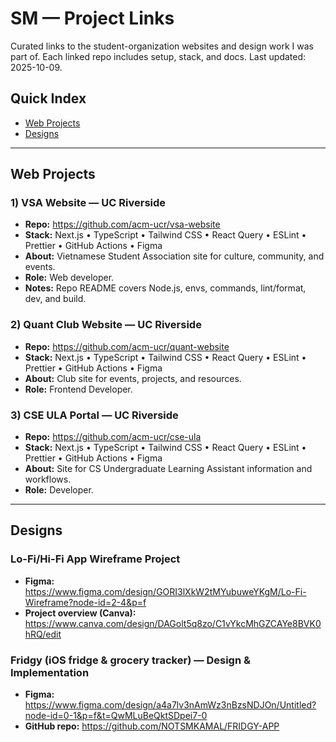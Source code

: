 # SM — Project Links 
Curated links to the student-organization websites and design work I was part of. Each linked repo includes setup, stack, and docs. Last updated: 2025-10-09.

## Quick Index
- [Web Projects](#web-projects)
- [Designs](#designs)

---

## Web Projects

### 1) VSA Website — UC Riverside
- **Repo:** https://github.com/acm-ucr/vsa-website  
- **Stack:** Next.js • TypeScript • Tailwind CSS • React Query • ESLint • Prettier • GitHub Actions • Figma  
- **About:** Vietnamese Student Association site for culture, community, and events.
- **Role:** Web developer.  
- **Notes:** Repo README covers Node.js, envs, commands, lint/format, dev, and build.

### 2) Quant Club Website — UC Riverside
- **Repo:** https://github.com/acm-ucr/quant-website  
- **Stack:**  Next.js • TypeScript • Tailwind CSS • React Query • ESLint • Prettier • GitHub Actions • Figma    
- **About:** Club site for events, projects, and resources.  
- **Role:** Frontend Developer.

### 3) CSE ULA Portal — UC Riverside
- **Repo:** https://github.com/acm-ucr/cse-ula  
- **Stack:** Next.js • TypeScript • Tailwind CSS • React Query • ESLint • Prettier • GitHub Actions • Figma  
- **About:** Site for CS Undergraduate Learning Assistant information and workflows.  
- **Role:** Developer.

---
## Designs

### Lo-Fi/Hi-Fi App Wireframe Project
- **Figma:** https://www.figma.com/design/GORI3lXkW2tMYubuweYKgM/Lo-Fi-Wireframe?node-id=2-4&p=f
- **Project overview (Canva):** https://www.canva.com/design/DAGolt5q8zo/C1vYkcMhGZCAYe8BVK0hRQ/edit

### Fridgy (iOS fridge & grocery tracker) — Design & Implementation
- **Figma:** https://www.figma.com/design/a4a7lv3nAmWz3nBzsNDJOn/Untitled?node-id=0-1&p=f&t=QwMLuBeQktSDpei7-0
- **GitHub repo:** https://github.com/NOTSMKAMAL/FRIDGY-APP



